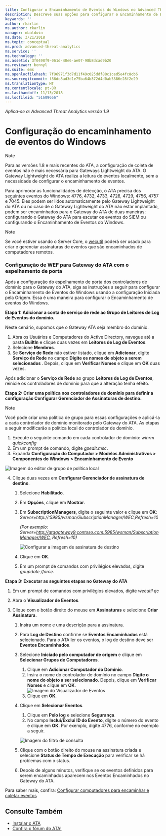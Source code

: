 ```yaml
---
title: Configurar o Encaminhamento de Eventos do Windows no Advanced Threat Analytics | Microsoft Docs
description: Descreve suas opções para configurar o Encaminhamento de Eventos do Windows com o ATA
keywords: ''
author: rkarlin
ms.author: rkarlin
manager: mbaldwin
ms.date: 3/21/2018
ms.topic: conceptual
ms.prod: advanced-threat-analytics
ms.service: ''
ms.technology: ''
ms.assetid: 3f0498f9-061d-40e6-ae07-98b8dcad9b20
ms.reviewer: bennyl
ms.suite: ems
ms.openlocfilehash: 7f96971f3d7d11f49c025ddf88c1ced5e4fc8cb6
ms.sourcegitcommit: f86dc8ad3d1e75ba64b372d4d0ab5386e28f2e29
ms.translationtype: HT
ms.contentlocale: pt-BR
ms.lasthandoff: 11/13/2018
ms.locfileid: "51609666"
---
```

*Aplica-se a: Advanced Threat Analytics versão 1.9*



# <a name="configuring-windows-event-forwarding"></a>Configuração do encaminhamento de eventos do Windows

> [!NOTE]
> Para as versões 1.8 e mais recentes do ATA, a configuração de coleta de eventos não é mais necessária para Gateways Lightweight do ATA. O Gateway Lightweight do ATA realiza a leitura de eventos localmente, sem a necessidade de configurar o encaminhamento de eventos.

Para aprimorar as funcionalidades de detecção, o ATA precisa dos seguintes eventos do Windows: 4776, 4732, 4733, 4728, 4729, 4756, 4757 e 7045. Eles podem ser lidos automaticamente pelo Gateway Lightweight do ATA ou no caso de o Gateway Lightweight do ATA não estar implantado, podem ser encaminhados para o Gateway do ATA de duas maneiras: configurando o Gateway do ATA para escutar os eventos do SIEM ou configurando o Encaminhamento de Eventos do Windows.

> [!NOTE]
> Se você estiver usando o Server Core, o [wecutil](https://docs.microsoft.com/windows-server/administration/windows-commands/wecutil) poderá ser usado para criar e gerenciar assinaturas de eventos que são encaminhados de computadores remotos.

### <a name="wef-configuration-for-ata-gateways-with-port-mirroring"></a>Configuração de WEF para Gateway do ATA com o espelhamento de porta

Após a configuração do espelhamento de porta dos controladores de domínio para o Gateway do ATA, siga as instruções a seguir para configurar o Encaminhamento de Eventos do Windows usando a configuração Iniciada pela Origem. Essa é uma maneira para configurar o Encaminhamento de eventos do Windows. 

**Etapa 1: Adicionar a conta de serviço de rede ao Grupo de Leitores de Log de Eventos do domínio.** 

Neste cenário, supomos que o Gateway ATA seja membro do domínio.

1.  Abra os Usuários e Computadores do Active Directory, navegue até a pasta **BuiltIn** e clique duas vezes em **Leitores de Log de Eventos**. 
2.  Selecione **Membros**.
3.  Se **Serviço de Rede** não estiver listado, clique em **Adicionar**, digite **Serviço de Rede** no campo **Digite os nomes de objeto a serem selecionados** . Depois, clique em **Verificar Nomes** e clique em **OK** duas vezes. 

Após adicionar o **Serviço de Rede** ao grupo **Leitores de Log de Eventos**, reinicie os controladores de domínio para que a alteração tenha efeito.

**Etapa 2: Criar uma política nos controladores de domínio para definir a configuração Configurar Gerenciador de Assinaturas de destino.** 
> [!Note] 
> Você pode criar uma política de grupo para essas configurações e aplicá-la a cada controlador de domínio monitorado pelo Gateway do ATA. As etapas a seguir modificarão a política local do controlador de domínio.     

1.  Execute o seguinte comando em cada controlador de domínio: *winrm quickconfig*
2.  Em um prompt de comando, digite *gpedit.msc*.
3.  Expanda **Configuração do Computador > Modelos Administrativos > Componentes do Windows > Encaminhamento de Evento**

![Imagem do editor de grupo de política local](media/wef%201%20local%20group%20policy%20editor.png)

4.  Clique duas vezes em **Configurar Gerenciador de assinatura de destino**.
   
    1.  Selecione **Habilitado**.
    2.  Em **Opções**, clique em **Mostrar**.
    3.  Em **SubscriptionManagers**, digite o seguinte valor e clique em **OK**: *Server=http://<fqdnATAGateway>:5985/wsman/SubscriptionManager/WEC,Refresh=10* 
      
         *(Por exemplo: Server=http://atagateway9.contoso.com:5985/wsman/SubscriptionManager/WEC, Refresh=10)*
      
         ![Configurar a imagem de assinatura de destino](media/wef%202%20config%20target%20sub%20manager.png)
      
    4.  Clique em **OK**.
    5.  Em um prompt de comandos com privilégios elevados, digite *gpupdate /force*. 

**Etapa 3: Executar as seguintes etapas no Gateway do ATA** 

1.  Em um prompt de comandos com privilégios elevados, digite *wecutil qc*
2.  Abra o **Visualizador de Eventos**. 
3.  Clique com o botão direito do mouse em **Assinaturas** e selecione **Criar Assinatura**. 

    1.  Insira um nome e uma descrição para a assinatura. 
    2.  Para **Log de Destino** confirme se **Eventos Encaminhados** está selecionado. Para o ATA ler os eventos, o log de destino deve ser **Eventos Encaminhados**. 
    3.  Selecione **Iniciado pelo computador de origem** e clique em **Selecionar Grupos de Computadores**.
        1.  Clique em **Adicionar Computador do Domínio**.
        2.  Insira o nome do controlador de domínio no campo **Digite o nome do objeto a ser selecionado**. Depois, clique em **Verificar Nomes** e clique em **OK**.  
          ![Imagem do Visualizador de Eventos](media/wef3%20event%20viewer.png)  
        3.  Clique em **OK**.
    4.  Clique em **Selecionar Eventos**.
        1. Clique em **Pelo log** e selecione **Segurança**.
        2. No campo **Inclui/Exclui ID do Evento**, digite o número do evento e clique em **OK**. Por exemplo, digite 4776, conforme no exemplo a seguir.

        ![Imagem do filtro de consulta](media/wef%204%20query%20filter.png)

    5.  Clique com o botão direito do mouse na assinatura criada e selecione **Status de Tempo de Execução** para verificar se há problemas com o status. 
    6.  Depois de alguns minutos, verifique se os eventos definidos para serem encaminhados aparecem nos Eventos Encaminhados no Gateway do ATA.


Para saber mais, confira: [Configurar computadores para encaminhar e coletar eventos](https://technet.microsoft.com/library/cc748890)

## <a name="see-also"></a>Consulte Também
- [Instalar o ATA](install-ata-step1.md)
- [Confira o fórum do ATA!](https://social.technet.microsoft.com/Forums/security/home?forum=mata)
